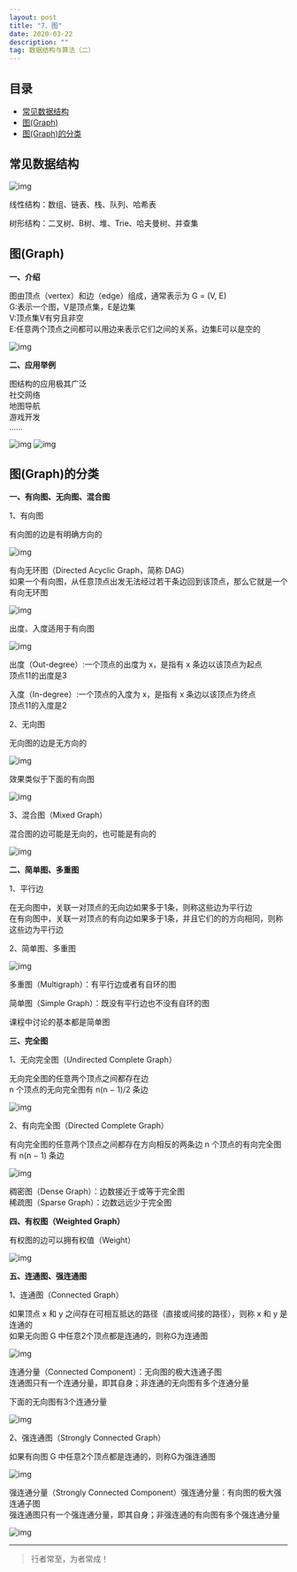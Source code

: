 ```yaml
---
layout: post
title: "7、图"
date: 2020-03-22
description: ""
tag: 数据结构与算法（二）
---
```







## 目录

* [常见数据结构](#content1)
* [图(Graph)](#content2)
* [图(Graph)的分类](#content3)




<!-- ************************************************ -->
## <a id="content1"></a>常见数据结构

<img src="/images/DataStructurs2/graph1.png" alt="img">


线性结构：数组、链表、栈、队列、哈希表

树形结构：二叉树、B树、堆、Trie、哈夫曼树、并查集



<!-- ************************************************ -->
## <a id="content2"></a>图(Graph)

**一、介绍**

图由顶点（vertex）和边（edge）组成，通常表示为 G = (V, E)      
G:表示一个图，V是顶点集，E是边集         
V:顶点集V有穷且非空         
E:任意两个顶点之间都可以用边来表示它们之间的关系，边集E可以是空的      

<img src="/images/DataStructurs2/graph2.png" alt="img">

**二、应用举例**

图结构的应用极其广泛     
社交网络   
地图导航    
游戏开发   
......     

<img src="/images/DataStructurs2/graph3.png" alt="img">

<img src="/images/DataStructurs2/graph4.png" alt="img">


<!-- ************************************************ -->
## <a id="content3"></a>图(Graph)的分类


**一、有向图、无向图、混合图**

1、有向图

有向图的边是有明确方向的

<img src="/images/DataStructurs2/graph5.png" alt="img">


有向无环图（Directed Acyclic Graph，简称 DAG）   
如果一个有向图，从任意顶点出发无法经过若干条边回到该顶点，那么它就是一个有向无环图    

<img src="/images/DataStructurs2/graph6.png" alt="img">


出度、入度适用于有向图          

<img src="/images/DataStructurs2/graph7.png" alt="img">

出度（Out-degree）:一个顶点的出度为 x，是指有 x 条边以该顶点为起点     
顶点11的出度是3 

入度（In-degree）:一个顶点的入度为 x，是指有 x 条边以该顶点为终点    
顶点11的入度是2      


2、无向图

无向图的边是无方向的

<img src="/images/DataStructurs2/graph8.png" alt="img">

效果类似于下面的有向图

<img src="/images/DataStructurs2/graph9.png" alt="img">


3、混合图（Mixed Graph） 

混合图的边可能是无向的，也可能是有向的

<img src="/images/DataStructurs2/graph10.png" alt="img">



**二、简单图、多重图**

1、平行边 

在无向图中，关联一对顶点的无向边如果多于1条，则称这些边为平行边    
在有向图中，关联一对顶点的有向边如果多于1条，并且它们的的方向相同，则称这些边为平行边    

2、简单图、多重图

<img src="/images/DataStructurs2/graph11.png" alt="img">

多重图（Multigraph）：有平行边或者有自环的图

简单图（Simple Graph）：既没有平行边也不没有自环的图

课程中讨论的基本都是简单图


**三、完全图**

1、无向完全图（Undirected Complete Graph） 

无向完全图的任意两个顶点之间都存在边     
n 个顶点的无向完全图有 n(n − 1)/2 条边      

<img src="/images/DataStructurs2/graph12.png" alt="img">


2、有向完全图（Directed Complete Graph）      

有向完全图的任意两个顶点之间都存在方向相反的两条边
n 个顶点的有向完全图有 n(n − 1) 条边      

<img src="/images/DataStructurs2/graph13.png" alt="img">

稠密图（Dense Graph）：边数接近于或等于完全图     
稀疏图（Sparse Graph）：边数远远少于完全图    

**四、有权图（Weighted Graph）**

有权图的边可以拥有权值（Weight）

<img src="/images/DataStructurs2/graph14.png" alt="img">


**五、连通图、强连通图** 


1、连通图（Connected Graph）

如果顶点 x 和 y 之间存在可相互抵达的路径（直接或间接的路径），则称 x 和 y 是连通的     
如果无向图 G 中任意2个顶点都是连通的，则称G为连通图     

<img src="/images/DataStructurs2/graph15.png" alt="img">


连通分量（Connected Component）：无向图的极大连通子图     
连通图只有一个连通分量，即其自身；非连通的无向图有多个连通分量     

下面的无向图有3个连通分量

<img src="/images/DataStructurs2/graph16.png" alt="img">


2、强连通图（Strongly Connected Graph） 

如果有向图 G 中任意2个顶点都是连通的，则称G为强连通图

<img src="/images/DataStructurs2/graph17.png" alt="img">


 
强连通分量（Strongly Connected Component）强连通分量：有向图的极大强连通子图     
强连通图只有一个强连通分量，即其自身；非强连通的有向图有多个强连通分量      

<img src="/images/DataStructurs2/graph18.png" alt="img">



















----------
>  行者常至，为者常成！


